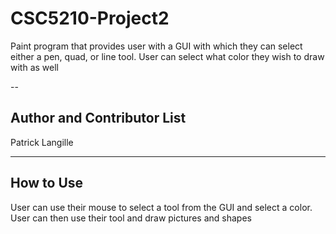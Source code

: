 # CSC5210-Project2

Paint program that provides user with a GUI with which they can select either a pen, quad, or line tool.
User can select what color they wish to draw with as well

--

Author and Contributor List
---

Patrick Langille

---

How to Use
---

User can use their mouse to select a tool from the GUI and select a color.
User can then use their tool and draw pictures and shapes
